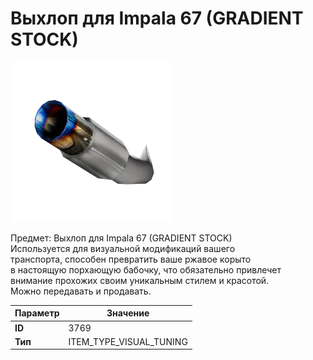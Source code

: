 # Выхлоп для Impala 67 (GRADIENT STOCK)

![Item Image](../img/3769.webp?raw=true)

Предмет: Выхлоп для Impala 67 (GRADIENT STOCK)<br>Используется для визуальной модификаций вашего<br>транспорта, способен превратить ваше ржавое корыто<br>в настоящую порхающую бабочку, что обязательно привлечет<br>внимание прохожих своим уникальным стилем и красотой.<br>Можно передавать и продавать.


| Параметр | Значение |
|----------|----------|
| **ID** | 3769 |
| **Тип** | ITEM_TYPE_VISUAL_TUNING |

